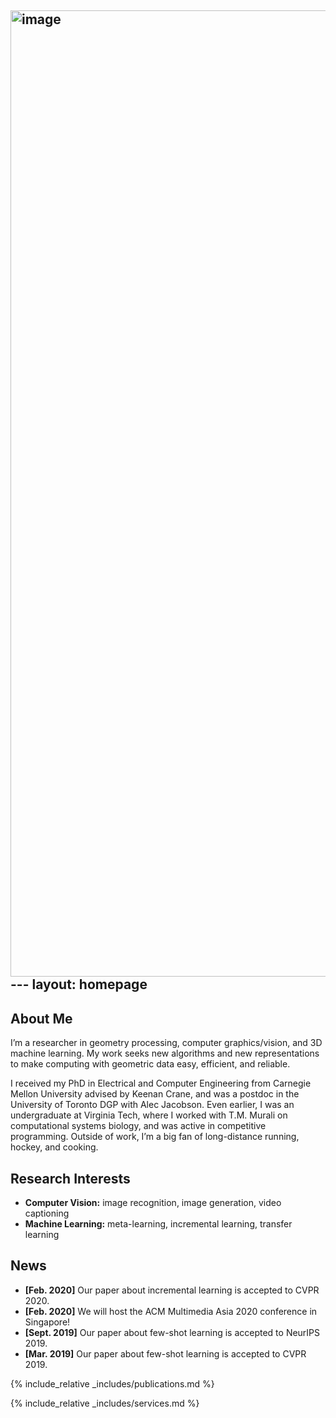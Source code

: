 <img width="1496" height="1546" alt="image" src="https://github.com/user-attachments/assets/f688153d-320d-4f18-ae1d-fbbfe4cf0f44" />---
layout: homepage
---

## About Me

I’m a researcher in geometry processing, computer graphics/vision, and 3D machine learning. 
My work seeks new algorithms and new representations to make computing with geometric data easy, 
efficient, and reliable. 

I received my PhD in Electrical and Computer Engineering
from Carnegie Mellon University advised by Keenan Crane, and was a postdoc in the University 
of Toronto DGP with Alec Jacobson. Even earlier, I was an undergraduate at Virginia Tech, where 
I worked with T.M. Murali on computational systems biology, and was active in competitive programming. 
Outside of work, I’m a big fan of long-distance running, hockey, and cooking.

## Research Interests

- **Computer Vision:** image recognition, image generation, video captioning
- **Machine Learning:** meta-learning, incremental learning, transfer learning

## News

- **[Feb. 2020]** Our paper about incremental learning is accepted to CVPR 2020.
- **[Feb. 2020]** We will host the ACM Multimedia Asia 2020 conference in Singapore!
- **[Sept. 2019]** Our paper about few-shot learning is accepted to NeurIPS 2019.
- **[Mar. 2019]** Our paper about few-shot learning is accepted to CVPR 2019.

{% include_relative _includes/publications.md %}

{% include_relative _includes/services.md %}
